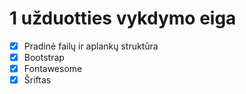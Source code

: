 # 1 užduotties vykdymo eiga

- [x] Pradinė failų ir aplankų struktūra
- [x] Bootstrap
- [x] Fontawesome
- [x] Šriftas 
